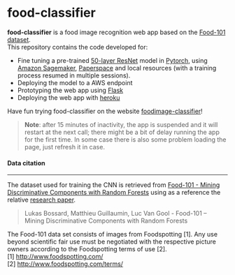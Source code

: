 # food-classifier

**food-classifier** is a food image recognition web app based on the [Food-101 dataset](http://data.vision.ee.ethz.ch/cvl/food-101.tar.gz).  
 This repository contains the code developed for:
 * Fine tuning a pre-trained [50-layer ResNet](https://arxiv.org/pdf/1512.03385.pdf) model in [Pytorch](https://pytorch.org), using [Amazon Sagemaker](https://aws.amazon.com/sagemaker/), [Paperspace](https://www.paperspace.com/) and local resources (with a training process resumed in multiple sessions).
 * Deploying the model to a AWS endpoint
 * Prototyping the web app using [Flask](https://flask.palletsprojects.com/en/1.1.x/)
 * Deploying the web app with [heroku](https://www.heroku.com)

Have fun trying food-classifier on the website [foodimage-classifier](https://foodimage-classifier.herokuapp.com)!

> **Note**: after 15 minutes of inactivity, the app is suspended and it will restart at the next call; there might be a bit of delay running the app for the first time. In some case there is also some problem loading the page, just refresh it in case.
 
#### Data citation
-------------

The dataset used for training the CNN is retrieved from [Food-101 - Mining Discriminative Components with Random Forests](https://data.vision.ee.ethz.ch/cvl/datasets_extra/food-101/) using as a reference the relative [research paper](https://data.vision.ee.ethz.ch/cvl/mguillau/publications/Bossard2014eccv.pdf).

>   Lukas Bossard, Matthieu Guillaumin, Luc Van Gool - Food-101 – Mining Discriminative Components with Random Forests

The Food-101 data set consists of images from Foodspotting [1]. Any use beyond scientific fair use must be negotiated with the respective picture owners according to the Foodspotting terms of use [2].  
[1] http://www.foodspotting.com/   
[2] http://www.foodspotting.com/terms/

